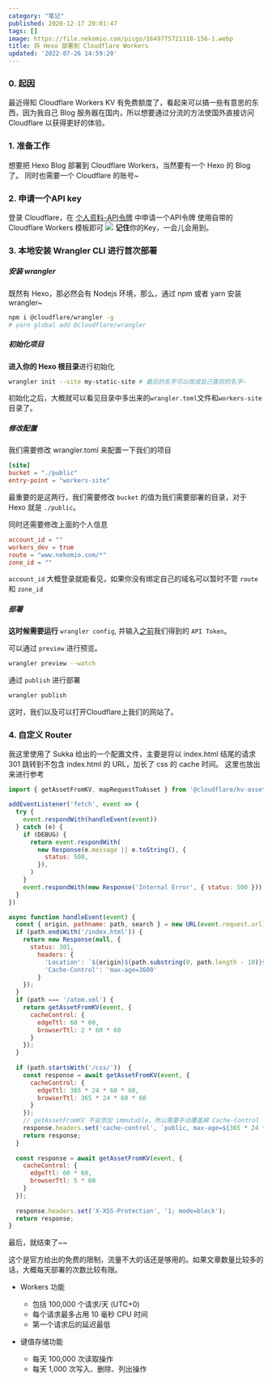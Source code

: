 ```yaml
---
category: "笔记"
published: 2020-12-17 20:01:47
tags: []
image: https://file.nekomio.com/picgo/1649775721118-156-1.webp
title: 将 Hexo 部署到 Cloudflare Workers
updated: '2022-07-26 14:59:20'
---
```

### 0. 起因

最近得知 Cloudflare Workers KV 有免费额度了，看起来可以搞一些有意思的东西，因为我自己 Blog 服务器在国内，所以想要通过分流的方法使国外直接访问 Cloudflare 以获得更好的体验。

### 1. 准备工作

想要把 Hexo Blog 部署到 Cloudflare Workers，当然要有一个 Hexo 的 Blog 了。
同时也需要一个 Cloudflare 的账号~

### 2. 申请一个API key

登录 Cloudflare，在 [个人资料-API令牌](https://dash.cloudflare.com/profile/api-tokens) 中申请一个API令牌
使用自带的 Cloudflare Workers 模板即可
![](https://file.nekomio.com/picgo/1649775724987-156-2.webp)
**记住**你的Key，一会儿会用到。

### 3. 本地安装 Wrangler CLI 进行首次部署

##### 安装 wrangler

既然有 Hexo，那必然会有 Nodejs 环境，那么，通过 npm 或者 yarn 安装 wrangler~

```bash
npm i @cloudflare/wrangler -g
# yarn global add @cloudflare/wrangler
```

##### 初始化项目

**进入你的 Hexo 根目录**进行初始化

```bash
wrangler init --site my-static-site # 最后的名字可以改成自己喜欢的名字~
```

初始化之后，大概就可以看见目录中多出来的`wrangler.toml`文件和`workers-site`目录了。

##### 修改配置

我们需要修改 wrangler.toml 来配置一下我们的项目

```toml
[site]
bucket = "./public"
entry-point = "workers-site"
```

最重要的是这两行，我们需要修改 `bucket` 的值为我们需要部署的目录，对于 Hexo 就是 `./public`。

同时还需要修改上面的个人信息

```toml
account_id = ""
workers_dev = true
route = "www.nekomio.com/*"
zone_id = ""
```

`account_id` 大概登录就能看见，如果你没有绑定自己的域名可以暂时不管 `route` 和 `zone_id`

##### 部署

**这时候需要运行** `wrangler config`, 并输入[之前](#2dot-申请一个api-key)我们得到的 `API Token`。

可以通过 `preview` 进行预览。

```bash
wrangler preview --watch
```

通过 `publish` 进行部署

```bash
wrangler publish
```

这时，我们以及可以打开Cloudflare上我们的网站了。

### 4. 自定义 Router

我这里使用了 Sukka 给出的一个配置文件，主要是将以 index.html 结尾的请求 301 跳转到不包含 index.html 的 URL，加长了 css 的 cache 时间。
这里也放出来进行参考

```js
import { getAssetFromKV, mapRequestToAsset } from '@cloudflare/kv-asset-handler'

addEventListener('fetch', event => {
  try {
    event.respondWith(handleEvent(event))
  } catch (e) {
    if (DEBUG) {
      return event.respondWith(
        new Response(e.message || e.toString(), {
          status: 500,
        }),
      )
    }
    event.respondWith(new Response('Internal Error', { status: 500 }))
  }
})

async function handleEvent(event) {
  const { origin, pathname: path, search } = new URL(event.request.url);
  if (path.endsWith('/index.html')) {
    return new Response(null, {
      status: 301,
        headers: {
          'Location': `${origin}${path.substring(0, path.length - 10)}${search}`,
          'Cache-Control': 'max-age=3600'
        }
    });
  }
  if (path === '/atom.xml') {
    return getAssetFromKV(event, {
      cacheControl: {
        edgeTtl: 60 * 60,
        browserTtl: 2 * 60 * 60
      }
    });
  }
  
  if (path.startsWith('/css/'))  {
    const response = await getAssetFromKV(event, {
      cacheControl: {
        edgeTtl: 365 * 24 * 60 * 60,
        browserTtl: 365 * 24 * 60 * 60
      }
    });
    // getAssetFromKV 不会添加 immutable，所以需要手动覆盖掉 Cache-Control
    response.headers.set('cache-control', `public, max-age=${365 * 24 * 60 * 60}, immutable`);
    return response;
  }
  
  const response = await getAssetFromKV(event, {
    cacheControl: {
      edgeTtl: 60 * 60,
      browserTtl: 5 * 60
    }
  });
  
  response.headers.set('X-XSS-Protection', '1; mode=block');
  return response;
}
```

最后，就结束了~~

这个是官方给出的免费的限制，流量不大的话还是够用的。如果文章数量比较多的话，大概每天部署的次数比较有限。

- Workers 功能

  - 包括 100,000 个请求/天 (UTC+0)
  - 每个请求最多占用 10 毫秒 CPU 时间
  - 第一个请求后的延迟最低
- 键值存储功能

  - 每天 100,000 次读取操作
  - 每天 1,000 次写入、删除、列出操作
